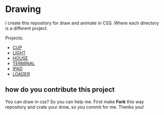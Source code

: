 # Drawing

I create this repository for draw and animate in CSS. Where each directory is a different project.

Projects:

- <a href="./Cup">CUP</a>
- <a href="./Light">LIGHT</a>
- <a href="./House">HOUSE</a>
- <a href="./Terminal">TERMINAL</a>
- <a href="./Ipad">IPAD</a>
- <a href="./Ipad">LOADER</a>

## how do you contribute this project

You can draw in css? So you can help me. First make **Fork** this way repository and crate your drow, so you commit for me. Thenks you!
